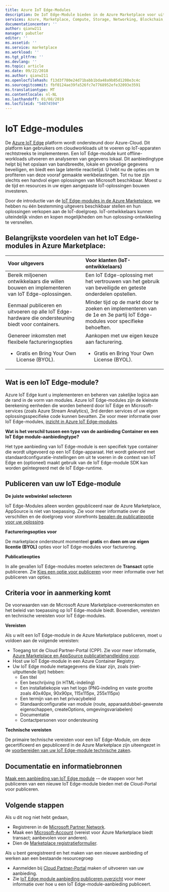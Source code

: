 ```yaml
---
title: Azure IoT Edge-Modules
description: De IoT Edge-Module bieden in de Azure Marketplace voor uitgevers van app- en service.
services: Azure, Marketplace, Compute, Storage, Networking, Blockchain, IoT Edge module offer
documentationcenter: ''
author: qianw211
manager: pabutler
editor: ''
ms.assetid: ''
ms.service: marketplace
ms.workload: ''
ms.tgt_pltfrm: ''
ms.devlang: ''
ms.topic: article
ms.date: 09/22/2018
ms.author: qianw211
ms.openlocfilehash: f13d3f780e24d71babb1bda48a9b85d1208e3c4c
ms.sourcegitcommit: fbf0124ae39fa526fc7e7768952efe32093e3591
ms.translationtype: MT
ms.contentlocale: nl-NL
ms.lasthandoff: 01/08/2019
ms.locfileid: "54074594"
---
```

# <a name="iot-edge-modules"></a>IoT Edge-modules

De [Azure IoT Edge](https://azure.microsoft.com/services/iot-edge/) platform wordt ondersteund door Azure-Cloud.  Dit platform kan gebruikers om cloudworkloads uit te voeren op IoT-apparaten rechtstreeks te implementeren.  Een IoT Edge-module kunt offline-workloads uitvoeren en analyseren van gegevens lokaal. Dit aanbiedingtype helpt bij het opslaan van bandbreedte, lokale en gevoelige gegevens beveiligen, en biedt een lage latentie reactietijd.  U hebt nu de opties om te profiteren van deze vooraf gemaakte werkbelastingen. Tot nu toe zijn slechts een handvol eigen oplossingen van Microsoft beschikbaar.  Moest u de tijd en resources in uw eigen aangepaste IoT-oplossingen bouwen investeren.

Door de introductie van de [IoT Edge-modules in de Azure Marketplace](https://azuremarketplace.microsoft.com/marketplace/apps/category/internet-of-things?page=1), we hebben nu één bestemming uitgevers beschikbaar stellen en hun oplossingen verkopen aan de IoT-doelgroep. IoT-ontwikkelaars kunnen uiteindelijk vinden en kopen mogelijkheden om hun oplossing-ontwikkeling te versnellen.  

## <a name="key-benefits-of-iot-edge-modules-in-azure-marketplace"></a>Belangrijkste voordelen van het IoT Edge-modules in Azure Marketplace:

| **Voor uitgevers**    | **Voor klanten (IoT-ontwikkelaars)**  |
| :------------------- | :-------------------|
| Bereik miljoenen ontwikkelaars die willen bouwen en implementeren van IoT Edge-oplossingen.  | Een IoT Edge-oplossing met het vertrouwen van het gebruik van beveiligde en geteste onderdelen opstellen. |
| Eenmaal publiceren en uitvoeren op alle IoT Edge-hardware die ondersteuning biedt voor containers. | Minder tijd op de markt door te zoeken en implementeren van de 1e en 3e partij IoT Edge-modules voor specifieke behoeften. |
| Genereer inkomsten met flexibele factureringsopties <ul> <li> Gratis en Bring Your Own License (BYOL). </li> </ul> | Aankopen met uw eigen keuze aan facturering. <ul> <li> Gratis en Bring Your Own License (BYOL). </li> </ul> |

## <a name="what-is-an-iot-edge-module"></a>Wat is een IoT Edge-module?

Azure IoT Edge kunt u implementeren en beheren van zakelijke logica aan de rand in de vorm van modules. Azure IoT Edge-modules zijn de kleinste berekening eenheden die worden beheerd door IoT Edge en Microsoft-services (zoals Azure Stream Analytics), 3rd derden services of uw eigen oplossingsspecifieke code kunnen bevatten. Zie voor meer informatie over IoT Edge-modules, [inzicht in Azure IoT Edge-modules](https://docs.microsoft.com/azure/iot-edge/iot-edge-modules).

**Wat is het verschil tussen een type van de aanbieding Container en een IoT Edge module-aanbiedingtype?**

Het type aanbieding van IoT Edge-module is een specifiek type container die wordt uitgevoerd op een IoT Edge-apparaat. Het wordt geleverd met standaardconfiguratie-instellingen om uit te voeren in de context van IoT Edge en (optioneel) maakt gebruik van de IoT Edge-module SDK kan worden geïntegreerd met de IoT Edge-runtime.

## <a name="publishing-your-iot-edge-module"></a>Publiceren van uw IoT Edge-module

**De juiste webwinkel selecteren**

IoT Edge-Modules alleen worden gepubliceerd naar de Azure Marketplace, AppSource is niet van toepassing.  Zie voor meer informatie over de verschillen en de doelgroep voor storefronts [bepalen de publicatieoptie voor uw oplossing](https://docs.microsoft.com/azure/marketplace/determine-your-listing-type).
 
**Factureringsopties voor**

De marketplace ondersteunt momenteel **gratis** en **doen om uw eigen licentie (BYOL)** opties voor IoT Edge-modules voor facturering.
 
**Publicatieopties**

In alle gevallen IoT Edge-modules moeten selecteren de **Transact** optie publiceren.  Zie [Kies een optie voor publiceren](https://docs.microsoft.com/azure/marketplace/determine-your-listing-type) voor meer informatie over het publiceren van opties.  

## <a name="eligibility-criteria"></a>Criteria voor in aanmerking komt

De voorwaarden van de Microsoft Azure Marketplace-overeenkomsten en het beleid van toepassing op IoT Edge-module biedt.  Bovendien, vereisten en technische vereisten voor IoT Edge-modules.  

**Vereisten**

Als u wilt een IoT Edge-module in de Azure Marketplace publiceren, moet u voldoen aan de volgende vereisten:

- Toegang tot de Cloud Partner-Portal (CPP). Zie voor meer informatie, [Azure Marketplace en AppSource publicatiehandleiding voor](https://docs.microsoft.com/azure/marketplace/marketplace-publishers-guide).
- Host uw IoT Edge-module in een Azure Container Registry. 
- Uw IoT Edge module metagegevens die klaar zijn, zoals (niet-uitputtende lijst) hebben: 
    - Een titel
    - Een beschrijving (in HTML-indeling)
    - Een installatiekopie van het logo (PNG-indeling en vaste grootte zoals 40x40px, 90x90px, 115x115px, 255x115px)
    - Een termijn van en het privacybeleid
    - Standaardconfiguratie van module (route, apparaatdubbel-gewenste eigenschappen, createOptions, omgevingsvariabelen)
    - Documentatie
    - Contactpersonen voor ondersteuning

**Technische vereisten**

De primaire technische vereisten voor een IoT Edge-Module, om deze gecertificeerd en gepubliceerd in de Azure Marketplace zijn uiteengezet in de [voorbereiden van uw IoT Edge-module technische zaken](https://docs.microsoft.com/azure/marketplace/cloud-partner-portal/iot-edge-module/cpp-create-technical-assets).  

## <a name="documentation-and-resources"></a>Documentatie en informatiebronnen

[Maak een aanbieding van IoT Edge module](https://docs.microsoft.com/azure/marketplace/cloud-partner-portal/iot-edge-module/cpp-create-offer) -– de stappen voor het publiceren van een nieuwe IoT Edge-module bieden met de Cloud-Portal voor publiceren.

## <a name="next-steps"></a>Volgende stappen

Als u dit nog niet hebt gedaan,

- Registreren in de [Microsoft Partner Network](https://partner.microsoft.com/membership).
- Maak een [Microsoft-Account](https://account.microsoft.com/account/) (vereist voor Azure Marketplace biedt transact; aanbevolen voor anderen).
- Dien de [Marketplace registratieformulier](https://azuremarketplace.microsoft.com/sell/signup).

Als u bent geregistreerd en het maken van een nieuwe aanbieding of werken aan een bestaande resourcegroep

- Aanmelden bij [Cloud Partner-Portal](https://cloudpartner.azure.com/) maken of uitvoeren van uw aanbieding.
- Zie [IoT Edge module aanbieding publiceren overzicht](https://docs.microsoft.com/azure/marketplace/cloud-partner-portal/iot-edge-module/cpp-offer-process-parts) voor meer informatie over hoe u een IoT Edge-module-aanbieding publiceert.
